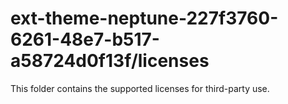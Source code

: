 # ext-theme-neptune-227f3760-6261-48e7-b517-a58724d0f13f/licenses

This folder contains the supported licenses for third-party use.
